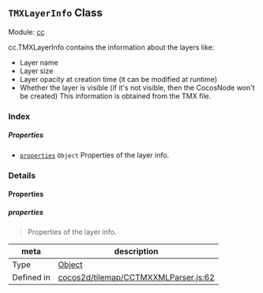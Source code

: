 ## `TMXLayerInfo` Class



Module: [cc](../modules/cc.md)


cc.TMXLayerInfo contains the information about the layers like:
- Layer name
- Layer size
- Layer opacity at creation time (it can be modified at runtime)
- Whether the layer is visible (if it's not visible, then the CocosNode won't be created)
This information is obtained from the TMX file.



### Index

##### Properties

  - [`properties`](#properties) `Object` Properties of the layer info.





### Details


#### Properties


##### properties

> Properties of the layer info.

| meta | description |
|------|-------------|
| Type | <a href="https://developer.mozilla.org/en/JavaScript/Reference/Global_Objects/Object" class="crosslink external" target="_blank">Object</a> |
| Defined in | [cocos2d/tilemap/CCTMXXMLParser.js:62](https://github.com/cocos-creator/engine/blob/ca662e1d8c009e4c070be6fb12c55967f9cdd6f6/cocos2d/tilemap/CCTMXXMLParser.js#L62) |






